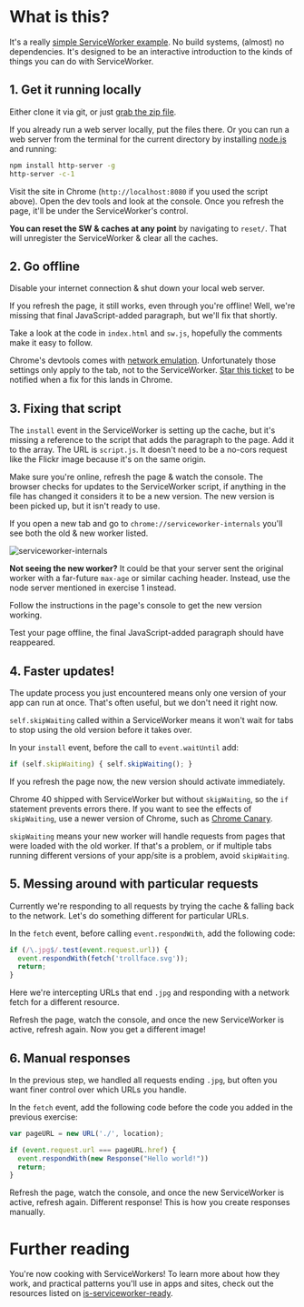 # What is this?

It's a really [simple ServiceWorker example](https://jakearchibald.github.io/simple-serviceworker-tutorial/). No build systems, (almost) no dependencies. It's designed to be an interactive introduction to the kinds of things you can do with ServiceWorker.

## 1. Get it running locally

Either clone it via git, or just [grab the zip file](https://github.com/jakearchibald/simple-serviceworker-tutorial/archive/gh-pages.zip).

If you already run a web server locally, put the files there. Or you can run a web server from the terminal for the current directory by installing [node.js](http://nodejs.org/) and running:

```sh
npm install http-server -g
http-server -c-1
```

Visit the site in Chrome (`http://localhost:8080` if you used the script above). Open the dev tools and look at the console. Once you refresh the page, it'll be under the ServiceWorker's control.

**You can reset the SW & caches at any point** by navigating to `reset/`. That will unregister the ServiceWorker & clear all the caches.

## 2. Go offline

Disable your internet connection & shut down your local web server.

If you refresh the page, it still works, even through you're offline! Well, we're missing that final JavaScript-added paragraph, but we'll fix that shortly.

Take a look at the code in `index.html` and `sw.js`, hopefully the comments make it easy to follow.

Chrome's devtools comes with [network emulation](https://developer.chrome.com/devtools/docs/device-mode#network-conditions). Unfortunately those settings only apply to the tab, not to the ServiceWorker. [Star this ticket](https://code.google.com/p/chromium/issues/detail?id=444820) to be notified when a fix for this lands in Chrome.

## 3. Fixing that script

The `install` event in the ServiceWorker is setting up the cache, but it's missing a reference to the script that adds the paragraph to the page. Add it to the array. The URL is `script.js`. It doesn't need to be a no-cors request like the Flickr image because it's on the same origin.

Make sure you're online, refresh the page & watch the console. The browser checks for updates to the ServiceWorker script, if anything in the file has changed it considers it to be a new version. The new version is been picked up, but it isn't ready to use.

If you open a new tab and go to `chrome://serviceworker-internals` you'll see both the old & new worker listed.

![serviceworker-internals](doc-imgs/internals.png)

**Not seeing the new worker?** It could be that your server sent the original worker with a far-future `max-age` or similar caching header. Instead, use the node server mentioned in exercise 1 instead.

Follow the instructions in the page's console to get the new version working.

Test your page offline, the final JavaScript-added paragraph should have reappeared.

## 4. Faster updates!

The update process you just encountered means only one version of your app can run at once. That's often useful, but we don't need it right now.

`self.skipWaiting` called within a ServiceWorker means it won't wait for tabs to stop using the old version before it takes over.

In your `install` event, before the call to `event.waitUntil` add:

```js
if (self.skipWaiting) { self.skipWaiting(); }
```

If you refresh the page now, the new version should activate immediately.

Chrome 40 shipped with ServiceWorker but without `skipWaiting`, so the `if` statement prevents errors there. If you want to see the effects of `skipWaiting`, use a newer version of Chrome, such as [Chrome Canary](https://www.google.com/chrome/browser/canary.html).

`skipWaiting` means your new worker will handle requests from pages that were loaded with the old worker. If that's a problem, or if multiple tabs running different versions of your app/site is a problem, avoid `skipWaiting`.

## 5. Messing around with particular requests

Currently we're responding to all requests by trying the cache & falling back to the network. Let's do something different for particular URLs.

In the `fetch` event, before calling `event.respondWith`, add the following code:

```js
if (/\.jpg$/.test(event.request.url)) {
  event.respondWith(fetch('trollface.svg'));
  return;
}
```

Here we're intercepting URLs that end `.jpg` and responding with a network fetch for a different resource.

Refresh the page, watch the console, and once the new ServiceWorker is active, refresh again. Now you get a different image!

## 6. Manual responses

In the previous step, we handled all requests ending `.jpg`, but often you want finer control over which URLs you handle.

In the `fetch` event, add the following code before the code you added in the previous exercise:

```js
var pageURL = new URL('./', location);

if (event.request.url === pageURL.href) {
  event.respondWith(new Response("Hello world!"))
  return;
}
```

Refresh the page, watch the console, and once the new ServiceWorker is active, refresh again. Different response! This is how you create responses manually.

# Further reading

You're now cooking with ServiceWorkers! To learn more about how they work, and practical patterns you'll use in apps and sites, check out the resources listed on [is-serviceworker-ready](https://jakearchibald.github.io/isserviceworkerready/resources.html).
